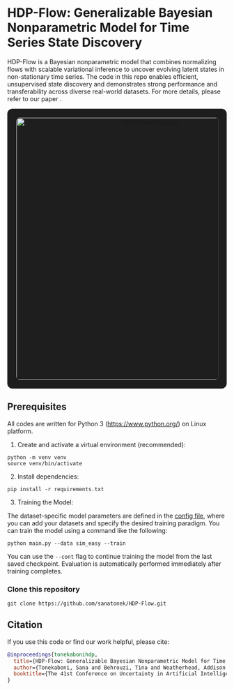 #  HDP-Flow: Generalizable Bayesian Nonparametric Model for Time Series State Discovery

HDP-Flow is a Bayesian nonparametric model that combines normalizing flows with scalable variational inference to uncover evolving latent states in non-stationary time series. The code in this repo enables efficient, unsupervised state discovery and demonstrates strong performance and transferability across diverse real-world datasets. For more details, please refer to our paper []().

<p align="center" style="background-color:#1e1e1e; padding: 20px; border-radius: 12px;">
  <img src="Screenshot 2025-07-18 at 4.51.01 PM.png" alt="HDP-Flow Overview" width="600" style="border: 1px solid #444; border-radius: 8px;">
</p>

## Prerequisites

All codes are written for Python 3 (https://www.python.org/) on Linux platform. 

1. Create and activate a virtual environment (recommended):
```
python -m venv venv
source venv/bin/activate
```

2. Install dependencies:
```
pip install -r requirements.txt
```

3. Training the Model:

The dataset-specific model parameters are defined in the [config file](experiment_config.ini), where you can add your datasets and specify the desired training paradigm. You can train the model using a command like the following:

```
python main.py --data sim_easy --train
```

You can use the `--cont` flag to continue training the model from the last saved checkpoint.
Evaluation is automatically performed immediately after training completes.

### Clone this repository
```
git clone https://github.com/sanatonek/HDP-Flow.git
```

## Citation
If you use this code or find our work helpful, please cite:

```bibtex
@inproceedings{tonekabonihdp,
  title={HDP-Flow: Generalizable Bayesian Nonparametric Model for Time Series State Discovery},
  author={Tonekaboni, Sana and Behrouzi, Tina and Weatherhead, Addison and Fox, Emily and Blei, David and Goldenberg, Anna},
  booktitle={The 41st Conference on Uncertainty in Artificial Intelligence}
}


